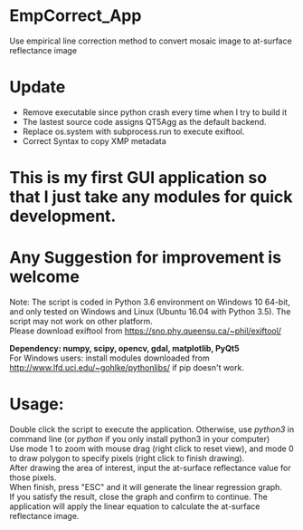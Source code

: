 # EmpCorrect_App
Use empirical line correction method to convert mosaic image to at-surface reflectance image
# Update
- Remove executable since python crash every time when I try to build it
- The lastest source code assigns QT5Agg as the default backend.  
- Replace os.system with subprocess.run to execute exiftool.  
- Correct Syntax to copy XMP metadata

# This is my first GUI application so that I just take any modules for quick development.
# Any Suggestion for improvement is welcome

Note: The script is coded in Python 3.6 environment on Windows 10 64-bit, and only tested on Windows and Linux (Ubuntu 16.04 with Python 3.5). The script may not work on other platform.  
Please download exiftool from https://sno.phy.queensu.ca/~phil/exiftool/  
 
__Dependency: numpy, scipy, opencv, gdal, matplotlib, PyQt5__  
For Windows users: install modules downloaded from http://www.lfd.uci.edu/~gohlke/pythonlibs/ if pip doesn't work.  

# Usage:
Double click the script to execute the application. Otherwise, use _python3_ in command line (or _python_ if you only install python3 in your computer)   
Use mode 1 to zoom with mouse drag (right click to reset view), and mode 0 to draw polygon to specify pixels (right click to finish drawing).  
After drawing the area of interest, input the at-surface reflectance value for those pixels.  
When finish, press "ESC" and it will generate the linear regression graph.  
If you satisfy the result, close the graph and confirm to continue. The application will apply the linear equation to calculate the at-surface reflectance image.  
